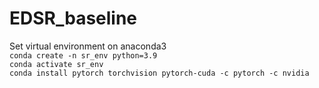 # EDSR_baseline
Set virtual environment on anaconda3<br>
``conda create -n sr_env python=3.9``<br>
``conda activate sr_env``<br>
``conda install pytorch torchvision pytorch-cuda -c pytorch -c nvidia``
